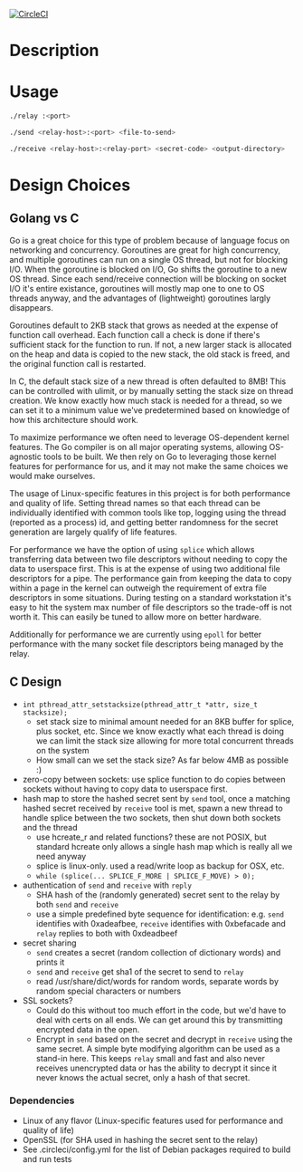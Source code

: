 [![CircleCI](https://circleci.com/gh/msstefanski/file-relay/tree/master.svg?style=svg)](https://circleci.com/gh/msstefanski/file-relay/tree/master)

# Description

# Usage

```bash
./relay :<port>
```

```bash
./send <relay-host>:<port> <file-to-send>
```

```bash
./receive <relay-host>:<relay-port> <secret-code> <output-directory>
```

# Design Choices

## Golang vs C
Go is a great choice for this type of problem because of language focus on
networking and concurrency. Goroutines are great for high concurrency, and
multiple goroutines can run on a single OS thread, but not for blocking I/O.
When the goroutine is blocked on I/O, Go shifts the goroutine to a new OS
thread. Since each send/receive connection will be blocking on socket I/O it's
entire existance, goroutines will mostly map one to one to OS threads anyway,
and the advantages of (lightweight) goroutines largly disappears.

Goroutines default to 2KB stack that grows as needed at the expense of function
call overhead. Each function call a check is done if there's sufficient stack
for the function to run. If not, a new larger stack is allocated on the heap
and data is copied to the new stack, the old stack is freed, and the original
function call is restarted.

In C, the default stack size of a new thread is often defaulted to 8MB! This
can be controlled with ulimit, or by manually setting the stack size on thread
creation. We know exactly how much stack is needed for a thread, so we can set
it to a minimum value we've predetermined based on knowledge of how this
architecture should work.

To maximize performance we often need to leverage OS-dependent kernel features.
The Go compiler is on all major operating systems, allowing OS-agnostic tools
to be built. We then rely on Go to leveraging those kernel features for
performance for us, and it may not make the same choices we would make
ourselves.

The usage of Linux-specific features in this project is for both performance
and quality of life. Setting thread names so that each thread can be
individually identified with common tools like top, logging using the thread
(reported as a process) id, and getting better randomness for the secret
generation are largely qualify of life features.

For performance we have the option of using `splice` which allows transferring
data between two file descriptors without needing to copy the data to userspace
first. This is at the expense of using two additional file descriptors for a
pipe. The performance gain from keeping the data to copy within a page in the
kernel can outweigh the requirement of extra file descriptors in some
situations. During testing on a standard workstation it's easy to hit the
system max number of file descriptors so the trade-off is not worth it. This
can easily be tuned to allow more on better hardware.

Additionally for performance we are currently using `epoll` for better
performance with the many socket file descriptors being managed by the relay.

## C Design
* `int pthread_attr_setstacksize(pthread_attr_t *attr, size_t stacksize);`
  - set stack size to minimal amount needed for an 8KB buffer for splice, plus
    socket, etc. Since we know exactly what each thread is doing we can limit
    the stack size allowing for more total concurrent threads on the system
  - How small can we set the stack size? As far below 4MB as possible :)
* zero-copy between sockets: use splice function to do copies between sockets
  without having to copy data to userspace first.
* hash map to store the hashed secret sent by `send` tool, once a matching
  hashed secret received by `receive` tool is met, spawn a new thread to handle
  splice between the two sockets, then shut down both sockets and the thread
  - use hcreate_r and related functions? these are not POSIX, but standard
    hcreate only allows a single hash map which is really all we need anyway
  - splice is linux-only. used a read/write loop as backup for OSX, etc.
  - `while (splice(... SPLICE_F_MORE | SPLICE_F_MOVE) > 0);`
* authentication of `send` and `receive` with `reply`
  - SHA hash of the (randomly generated) secret sent to the relay by both
  `send` and `receive`
  - use a simple predefined byte sequence for identification: e.g. `send`
    identifies with 0xadeafbee, `receive` identifies with 0xbefacade and
    `relay` replies to both with 0xdeadbeef
* secret sharing
  - `send` creates a secret (random collection of dictionary words) and prints it
  - `send` and `receive` get sha1 of the secret to send to `relay`
  - read /usr/share/dict/words for random words, separate words by random
    special characters or numbers
* SSL sockets?
  - Could do this without too much effort in the code, but we'd have to deal
    with certs on all ends. We can get around this by transmitting encrypted
    data in the open.
  - Encrypt in `send` based on the secret and decrypt in `receive` using
    the same secret. A simple byte modifying algorithm can be used as a
    stand-in here. This keeps `relay` small and fast and also never receives
    unencrypted data or has the ability to decrypt it since it never knows the
    actual secret, only a hash of that secret.

### Dependencies

* Linux of any flavor (Linux-specific features used for performance and quality
  of life)
* OpenSSL (for SHA used in hashing the secret sent to the relay)
* See .circleci/config.yml for the list of Debian packages required to build
  and run tests
